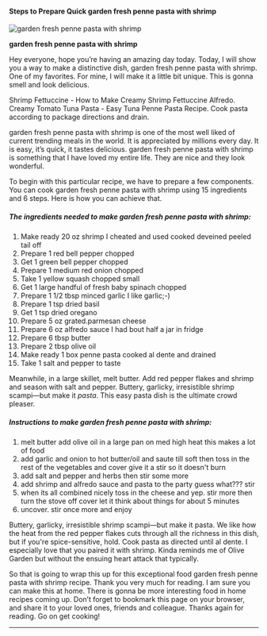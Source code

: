             

#### Steps to Prepare Quick garden fresh penne pasta with shrimp

![garden fresh penne pasta with shrimp](https://img-global.cpcdn.com/recipes/26704415/751x532cq70/garden-fresh-penne-pasta-with-shrimp-recipe-main-photo.jpg)

**garden fresh penne pasta with shrimp**

Hey everyone, hope you’re having an amazing day today. Today, I will show you a way to make a distinctive dish, garden fresh penne pasta with shrimp. One of my favorites. For mine, I will make it a little bit unique. This is gonna smell and look delicious.

Shrimp Fettuccine - How to Make Creamy Shrimp Fettuccine Alfredo. Creamy Tomato Tuna Pasta - Easy Tuna Penne Pasta Recipe. Cook pasta according to package directions and drain.

garden fresh penne pasta with shrimp is one of the most well liked of current trending meals in the world. It is appreciated by millions every day. It is easy, it’s quick, it tastes delicious. garden fresh penne pasta with shrimp is something that I have loved my entire life. They are nice and they look wonderful.

To begin with this particular recipe, we have to prepare a few components. You can cook garden fresh penne pasta with shrimp using 15 ingredients and 6 steps. Here is how you can achieve that.

##### The ingredients needed to make garden fresh penne pasta with shrimp:

1.  Make ready 20 oz shrimp I cheated and used cooked deveined peeled tail off
2.  Prepare 1 red bell pepper chopped
3.  Get 1 green bell pepper chopped
4.  Prepare 1 medium red onion chopped
5.  Take 1 yellow squash chopped small
6.  Get 1 large handful of fresh baby spinach chopped
7.  Prepare 1 1/2 tbsp minced garlic I like garlic;-)
8.  Prepare 1 tsp dried basil
9.  Get 1 tsp dried oregano
10.  Prepare 5 oz grated.parmesan cheese
11.  Prepare 6 oz alfredo sauce I had bout half a jar in fridge
12.  Prepare 6 tbsp butter
13.  Prepare 2 tbsp olive oil
14.  Make ready 1 box penne pasta cooked al dente and drained
15.  Take 1 salt and pepper to taste

Meanwhile, in a large skillet, melt butter. Add red pepper flakes and shrimp and season with salt and pepper. Buttery, garlicky, irresistible shrimp scampi—but make it _pasta_. This easy pasta dish is the ultimate crowd pleaser.

##### Instructions to make garden fresh penne pasta with shrimp:

1.  melt butter add olive oil in a large pan on med high heat this makes a lot of food
2.  add garlic and onion to hot butter/oil and saute till soft then toss in the rest of the vegetables and cover give it a stir so it doesn't burn
3.  add salt and pepper and herbs then stir some more
4.  add shrimp and alfredo sauce and pasta to the party guess what??? stir
5.  when its all combined nicely toss in the cheese and yep. stir more then turn the stove off cover let it think about things for about 5 minutes
6.  uncover. stir once more and enjoy

Buttery, garlicky, irresistible shrimp scampi—but make it pasta. We like how the heat from the red pepper flakes cuts through all the richness in this dish, but if you're spice-sensitive, hold. Cook pasta as directed until al dente. I especially love that you paired it with shrimp. Kinda reminds me of Olive Garden but without the ensuing heart attack that typically.

So that is going to wrap this up for this exceptional food garden fresh penne pasta with shrimp recipe. Thank you very much for reading. I am sure you can make this at home. There is gonna be more interesting food in home recipes coming up. Don’t forget to bookmark this page on your browser, and share it to your loved ones, friends and colleague. Thanks again for reading. Go on get cooking!

* * *